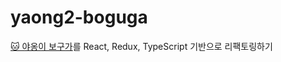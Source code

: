 # yaong2-boguga
[🐱 야옹이 보구가](https://github.com/yaong2-sprint/yaong2-meow)를 React, Redux, TypeScript 기반으로 리팩토링하기
